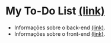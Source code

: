 
# My To-Do List [(link)](https://to-do-list-web-theta.vercel.app/)

- Informações sobre o back-end [(link)](https://github.com/diegovds/to-do-list/tree/main/server#readme).
- Informações sobre o front-end [(link)](https://github.com/diegovds/to-do-list/tree/main/web#readme).